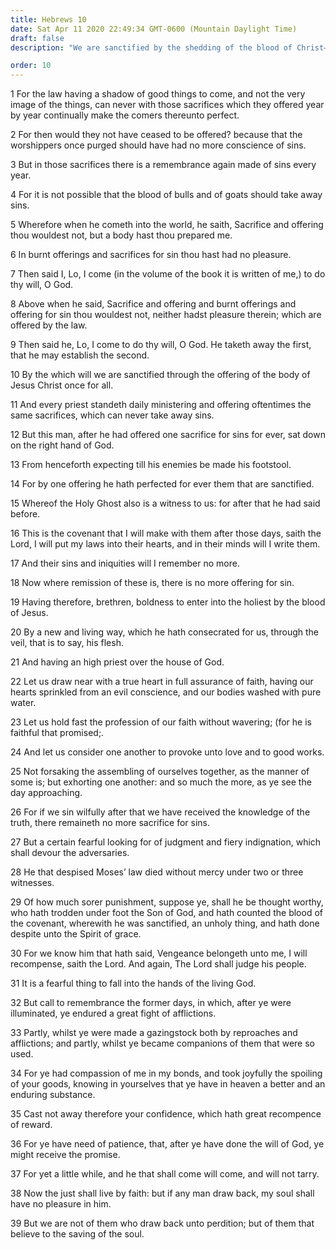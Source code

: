 ```yaml
---
title: Hebrews 10
date: Sat Apr 11 2020 22:49:34 GMT-0600 (Mountain Daylight Time)
draft: false
description: "We are sanctified by the shedding of the blood of Christ—The superiority of His sacrifice is explained—Those who fall from grace through willful sin are damned—The just will live by faith."

order: 10
---
```

    
1 For the law having a shadow of good things to come, and not the very image of the things, can never with those sacrifices which they offered year by year continually make the comers thereunto perfect.

2 For then would they not have ceased to be offered? because that the worshippers once purged should have had no more conscience of sins.

3 But in those sacrifices there is a remembrance again made of sins every year.

4 For it is not possible that the blood of bulls and of goats should take away sins.

5 Wherefore when he cometh into the world, he saith, Sacrifice and offering thou wouldest not, but a body hast thou prepared me.

6 In burnt offerings and sacrifices for sin thou hast had no pleasure.

7 Then said I, Lo, I come (in the volume of the book it is written of me,) to do thy will, O God.

8 Above when he said, Sacrifice and offering and burnt offerings and offering for sin thou wouldest not, neither hadst pleasure therein; which are offered by the law.

9 Then said he, Lo, I come to do thy will, O God. He taketh away the first, that he may establish the second.

10 By the which will we are sanctified through the offering of the body of Jesus Christ once for all.

11 And every priest standeth daily ministering and offering oftentimes the same sacrifices, which can never take away sins.

12 But this man, after he had offered one sacrifice for sins for ever, sat down on the right hand of God.

13 From henceforth expecting till his enemies be made his footstool.

14 For by one offering he hath perfected for ever them that are sanctified.

15 Whereof the Holy Ghost also is a witness to us: for after that he had said before.

16 This is the covenant that I will make with them after those days, saith the Lord, I will put my laws into their hearts, and in their minds will I write them.

17 And their sins and iniquities will I remember no more.

18 Now where remission of these is, there is no more offering for sin.

19 Having therefore, brethren, boldness to enter into the holiest by the blood of Jesus.

20 By a new and living way, which he hath consecrated for us, through the veil, that is to say, his flesh.

21 And having an high priest over the house of God.

22 Let us draw near with a true heart in full assurance of faith, having our hearts sprinkled from an evil conscience, and our bodies washed with pure water.

23 Let us hold fast the profession of our faith without wavering; (for he is faithful that promised;.

24 And let us consider one another to provoke unto love and to good works.

25 Not forsaking the assembling of ourselves together, as the manner of some is; but exhorting one another: and so much the more, as ye see the day approaching.

26 For if we sin wilfully after that we have received the knowledge of the truth, there remaineth no more sacrifice for sins.

27 But a certain fearful looking for of judgment and fiery indignation, which shall devour the adversaries.

28 He that despised Moses’ law died without mercy under two or three witnesses.

29 Of how much sorer punishment, suppose ye, shall he be thought worthy, who hath trodden under foot the Son of God, and hath counted the blood of the covenant, wherewith he was sanctified, an unholy thing, and hath done despite unto the Spirit of grace.

30 For we know him that hath said, Vengeance belongeth unto me, I will recompense, saith the Lord. And again, The Lord shall judge his people.

31 It is a fearful thing to fall into the hands of the living God.

32 But call to remembrance the former days, in which, after ye were illuminated, ye endured a great fight of afflictions.

33 Partly, whilst ye were made a gazingstock both by reproaches and afflictions; and partly, whilst ye became companions of them that were so used.

34 For ye had compassion of me in my bonds, and took joyfully the spoiling of your goods, knowing in yourselves that ye have in heaven a better and an enduring substance.

35 Cast not away therefore your confidence, which hath great recompence of reward.

36 For ye have need of patience, that, after ye have done the will of God, ye might receive the promise.

37 For yet a little while, and he that shall come will come, and will not tarry.

38 Now the just shall live by faith: but if any man draw back, my soul shall have no pleasure in him.

39 But we are not of them who draw back unto perdition; but of them that believe to the saving of the soul.
